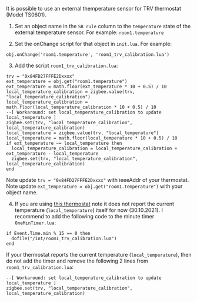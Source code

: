 It is possible to use an external themperature sensor for TRV thermostat (Model TS0601).

1. Set an object name in the `SB rule` column to the `temperature` state of the external temperature sensor. For example: `room1.temperature`

2. Set the onChange script for that object in `init.lua`. For example: 
```
obj.onChange('room1.temperature', 'room1_trv_calibration.lua')
```

3. Add the script `room1_trv_calibration.lua`:
```
trv = "0x84FD27FFFE2Dxxxx"
ext_temperature = obj.get("room1.temperature")
ext_temperature = math.floor(ext_temperature * 10 + 0.5) / 10
local_temperature_calibration = zigbee.value(trv, "local_temperature_calibration")
local_temperature_calibration = math.floor(local_temperature_calibration * 10 + 0.5) / 10
--[ Workaround: set local_temperature_calibration to update local_temperature ]
zigbee.set(trv, "local_temperature_calibration", local_temperature_calibration)
local_temperature = zigbee.value(trv, "local_temperature")
local_temperature = math.floor(local_temperature * 10 + 0.5) / 10
if ext_temperature ~= local_temperature then
  local_temperature_calibration = local_temperature_calibration + ext_temperature - local_temperature
  zigbee.set(trv, "local_temperature_calibration", local_temperature_calibration)
end
```
Note update `trv = "0x84FD27FFFE2Dxxxx"` with ieeeAddr of your thermostat.
Note update `ext_temperature = obj.get("room1.temperature")` with your object name.

4. If you are using [this thermostat](https://slsys.io/action/supported_devices.html?device=65) 
note it does not report the current temperature (`local_temperature`) itself for now (30.10.2021).
I recommend to add the following code to the minute timer `OneMinTimer.lua`:
```
if Event.Time.min % 15 == 0 then
  dofile("/int/room1_trv_calibration.lua")
end
```
If your thermostat reports the current temperature (`local_temperature`), then do not add the timer and remove the following 2 lines from `room1_trv_calibration.lua`:
```
--[ Workaround: set local_temperature_calibration to update local_temperature ]
zigbee.set(trv, "local_temperature_calibration", local_temperature_calibration)
```
